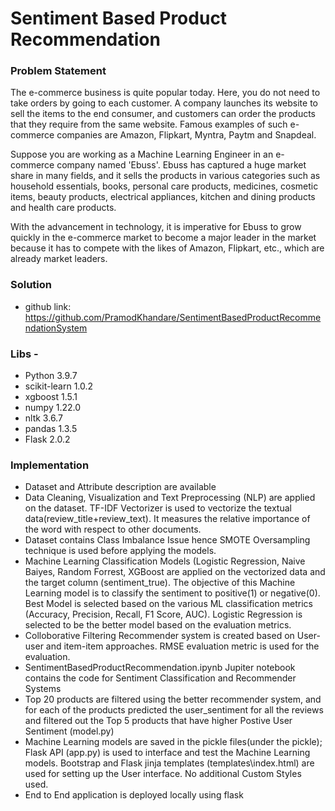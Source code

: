 # Sentiment Based Product Recommendation

### Problem Statement

The e-commerce business is quite popular today. Here, you do not need to take orders by going to each customer. A company launches its website to sell the items to the end consumer, and customers can order the products that they require from the same website. Famous examples of such e-commerce companies are Amazon, Flipkart, Myntra, Paytm and Snapdeal.

 Suppose you are working as a Machine Learning Engineer in an e-commerce company named 'Ebuss'. Ebuss has captured a huge market share in many fields, and it sells the products in various categories such as household essentials, books, personal care products, medicines, cosmetic items, beauty products, electrical appliances, kitchen and dining products and health care products.

 With the advancement in technology, it is imperative for Ebuss to grow quickly in the e-commerce market to become a major leader in the market because it has to compete with the likes of Amazon, Flipkart, etc., which are already market leaders.

### Solution

* github link: https://github.com/PramodKhandare/SentimentBasedProductRecommendationSystem

### Libs - 

* Python 3.9.7
* scikit-learn 1.0.2
* xgboost 1.5.1
* numpy 1.22.0
* nltk 3.6.7
* pandas 1.3.5
* Flask 2.0.2

### Implementation

* Dataset and Attribute description are available
* Data Cleaning, Visualization and Text Preprocessing (NLP) are applied on the dataset. TF-IDF Vectorizer is used to vectorize the textual data(review_title+review_text). It measures the relative importance of the word with respect to other documents.
* Dataset contains Class Imbalance Issue hence SMOTE Oversampling technique is used before applying the models.
* Machine Learning Classification Models (Logistic Regression, Naive Baiyes, Random Forrest, XGBoost are applied on the vectorized data and the target column (sentiment_true). The objective of this Machine Learning model is to classify the sentiment to positive(1) or negative(0). Best Model is selected based on the various ML classification metrics (Accuracy, Precision, Recall, F1 Score, AUC). Logistic Regression is selected to be the better model based on the evaluation metrics.
*  Colloborative Filtering Recommender system is created based on User-user and item-item approaches. RMSE evaluation metric is used for the evaluation.
*  SentimentBasedProductRecommendation.ipynb Jupiter notebook contains the code for Sentiment Classification and Recommender Systems
*  Top 20 products are filtered using the better recommender system, and for each of the products predicted the user_sentiment for all the reviews and filtered out the Top 5 products that have higher Postive User Sentiment (model.py)
*  Machine Learning models are saved in the pickle files(under the pickle\); Flask API (app.py) is used to interface and test the Machine Learning models. Bootstrap and Flask jinja templates (templates\index.html) are used for setting up the User interface. No additional Custom Styles used.
*  End to End application is deployed locally using flask
